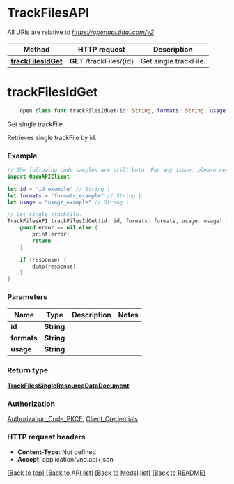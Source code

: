 # TrackFilesAPI

All URIs are relative to *https://openapi.tidal.com/v2*

Method | HTTP request | Description
------------- | ------------- | -------------
[**trackFilesIdGet**](TrackFilesAPI.md#trackfilesidget) | **GET** /trackFiles/{id} | Get single trackFile.


# **trackFilesIdGet**
```swift
    open class func trackFilesIdGet(id: String, formats: String, usage: String, completion: @escaping (_ data: TrackFilesSingleResourceDataDocument?, _ error: Error?) -> Void)
```

Get single trackFile.

Retrieves single trackFile by id.

### Example
```swift
// The following code samples are still beta. For any issue, please report via http://github.com/OpenAPITools/openapi-generator/issues/new
import OpenAPIClient

let id = "id_example" // String | 
let formats = "formats_example" // String | 
let usage = "usage_example" // String | 

// Get single trackFile.
TrackFilesAPI.trackFilesIdGet(id: id, formats: formats, usage: usage) { (response, error) in
    guard error == nil else {
        print(error)
        return
    }

    if (response) {
        dump(response)
    }
}
```

### Parameters

Name | Type | Description  | Notes
------------- | ------------- | ------------- | -------------
 **id** | **String** |  | 
 **formats** | **String** |  | 
 **usage** | **String** |  | 

### Return type

[**TrackFilesSingleResourceDataDocument**](TrackFilesSingleResourceDataDocument.md)

### Authorization

[Authorization_Code_PKCE](../README.md#Authorization_Code_PKCE), [Client_Credentials](../README.md#Client_Credentials)

### HTTP request headers

 - **Content-Type**: Not defined
 - **Accept**: application/vnd.api+json

[[Back to top]](#) [[Back to API list]](../README.md#documentation-for-api-endpoints) [[Back to Model list]](../README.md#documentation-for-models) [[Back to README]](../README.md)

